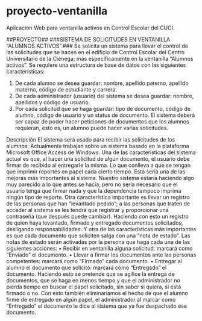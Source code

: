 proyecto-ventanilla
===================

Aplicación Web para ventanilla activos en Control Escolar del CUCI.

##PROYECTO##
###SISTEMA DE SOLICITUDES EN VENTANILLA “ALUMNOS ACTIVOS”.###
Se solicita un sistema para llevar el control de las solicitudes que se hacen en el edificio de Control Escolar del Centro Universitario de la Ciénega; más específicamente en la ventanilla “Alumnos activos”.
Se requiere una estructura de base de datos con las siguientes características:
1.	De cada alumno se desea guardar: nombre, apellido paterno, apellido materno, código de estudiante y carrera.
2.	De cada administrador (usuario) del sistema se desea guardar: nombre, apellidos y código de usuario.
3.	Por cada solicitud que se haga guardar: tipo de documento, código de alumno, código de usuario y un status de documento.
El sistema deberá ser capaz de poder hacer peticiones de documentos que los alumnos requieran, esto es, un alumno puede hacer varias solicitudes. 

Descripción
El sistema será usado para recibir las solicitudes de los alumnos. 
Actualmente trabajan sobre un sistema basado en la plataforma Microsoft Office Access de Windows. 
Una de las características del sistema actual es que, al hacer una solicitud de algún documento, el usuario debe firmar de recibido al entregarle la misma. Lo que conlleva a que se tengan que imprimir reportes en papel cada cierto tiempo. 
Esta sería una de las mejoras más importantes al sistema. Nuestro sistema estaría haciendo algo muy parecido a lo que antes se hacía, pero no sería necesario que el usuario tenga que firmar nada y que la dependencia tampoco imprima ningún tipo de reporte.
Otra característica importante es llevar un registro de las personas que han “levantado pedido”; a las personas que traten de acceder al sistema se les tendrá que registrar y proporcionar una contraseña (que después puede cambiar). 
Haciendo con esto un registro de quien haya levantado, firmado y entregado documentos solicitados, desligando responsabilidades.
Y otra de las características más importantes es que cada documento que soliciten salga con una “nota de estado”. Las notas de estado serán activadas por la persona que haga cada una de las siguientes acciones:
•	Recibir en ventanilla alguna solicitud: marcará como “Enviado” el documento.
•	Llevar a firmar los documentos ante las personas competentes: marcará como “Firmado” cada documento.
•	Entregar al alumno el documento que solicitó: marcará como “Entregado” el documento.
Haciendo esto se pretende que se agilice la entrega de documentos, que se haga en menos tiempo y que el administrador no pierda tiempo en buscar el papel solicitado, sin saber si quiera, si está firmado o no.
Con esto también eliminaríamos el hecho de que el alumno firme de entregado en algún papel, el administrador al marcar como “Entregado” el documento le dice al sistema que ya fue despachado ese documento.

